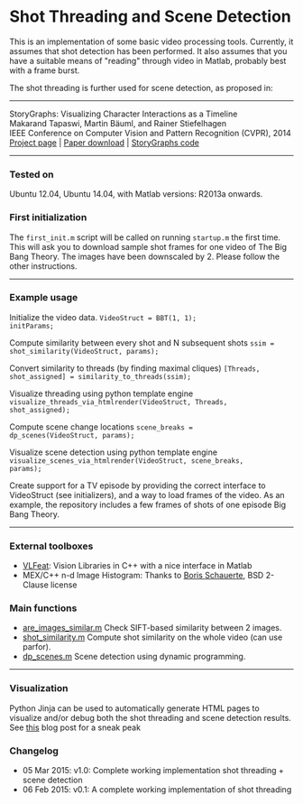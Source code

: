 Shot Threading and Scene Detection
===========

This is an implementation of some basic video processing tools. Currently, it assumes that shot detection has been performed. It also assumes that you have a suitable means of "reading" through video in Matlab, probably best with a frame burst.

The shot threading is further used for scene detection, as proposed in:

----
StoryGraphs: Visualizing Character Interactions as a Timeline  
Makarand Tapaswi, Martin Bäuml, and Rainer Stiefelhagen  
IEEE Conference on Computer Vision and Pattern Recognition (CVPR), 2014  
[Project page](https://cvhci.anthropomatik.kit.edu/~mtapaswi/projects-storygraphs.html) | [Paper download](https://cvhci.anthropomatik.kit.edu/~mtapaswi/papers/CVPR2014.pdf) | [StoryGraphs code](https://github.com/makarandtapaswi/StoryGraphs)

----

### Tested on
Ubuntu 12.04, Ubuntu 14.04, with Matlab versions: R2013a onwards.


### First initialization
The <code>first_init.m</code> script will be called on running <code>startup.m</code> the first time. This will ask you to download sample shot frames for one video of The Big Bang Theory. The images have been downscaled by 2. Please follow the other instructions.

---
### Example usage
Initialize the video data.
<code>VideoStruct = BBT(1, 1); initParams;</code>

Compute similarity between every shot and N subsequent shots
<code>ssim = shot_similarity(VideoStruct, params);</code>

Convert similarity to threads (by finding maximal cliques)
<code>[Threads, shot_assigned] = similarity_to_threads(ssim);</code>

Visualize threading using python template engine
<code>visualize_threads_via_htmlrender(VideoStruct, Threads, shot_assigned);</code>

Compute scene change locations
<code>scene_breaks = dp_scenes(VideoStruct, params);</code>

Visualize scene detection using python template engine
<code>visualize_scenes_via_htmlrender(VideoStruct, scene_breaks, params);</code>

Create support for a TV episode by providing the correct interface to VideoStruct (see initializers), and a way to load frames of the video. As an example, the repository includes a few frames of shots of one episode Big Bang Theory.

----
### External toolboxes
- [VLFeat](http://www.vlfeat.org/install-matlab.html): Vision Libraries in C++ with a nice interface in Matlab
- MEX/C++ n-d Image Histogram: Thanks to [Boris Schauerte](http://schauerte.me/), BSD 2-Clause license


### Main functions
- [are_images_similar.m](threading/are_images_similar.m) Check SIFT-based similarity between 2 images.
- [shot_similarity.m](threading/shot_similarity.m)   Compute shot similarity on the whole video (can use parfor).
- [dp_scenes.m](scenes/dp_scenes.m)   Scene detection using dynamic programming.


----
### Visualization
Python Jinja can be used to automatically generate HTML pages to visualize and/or debug both the shot threading and scene detection results. See [this](https://makarandtapaswi.wordpress.com/2013/08/28/jinja-to-visualize-shot-threads-and-scenes/) blog post for a sneak peak


### Changelog
- 05 Mar 2015: v1.0: Complete working implementation shot threading + scene detection
- 06 Feb 2015: v0.1: A complete working implementation of shot threading


